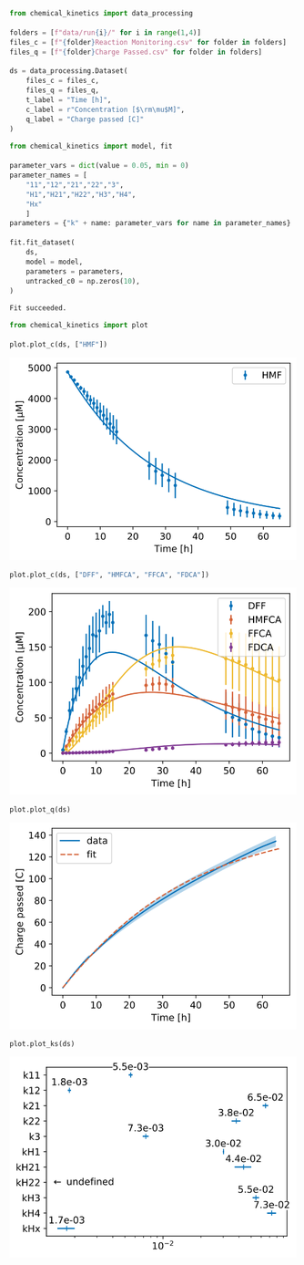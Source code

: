 ```python
from chemical_kinetics import data_processing

folders = [f"data/run{i}/" for i in range(1,4)]
files_c = [f"{folder}Reaction Monitoring.csv" for folder in folders]
files_q = [f"{folder}Charge Passed.csv" for folder in folders]

ds = data_processing.Dataset(
    files_c = files_c,
    files_q = files_q,
    t_label = "Time [h]",
    c_label = r"Concentration [$\rm\mu$M]",
    q_label = "Charge passed [C]"
)
```


```python
from chemical_kinetics import model, fit

parameter_vars = dict(value = 0.05, min = 0)
parameter_names = [
    "11","12","21","22","3",
    "H1","H21","H22","H3","H4",
    "Hx"
    ]
parameters = {"k" + name: parameter_vars for name in parameter_names}

fit.fit_dataset(
    ds,
    model = model,
    parameters = parameters,
    untracked_c0 = np.zeros(10),
)
```

    Fit succeeded.



```python
from chemical_kinetics import plot

plot.plot_c(ds, ["HMF"])
```


![svg](HMF%20oxidation%20WO3_files/HMF%20oxidation%20WO3_2_0.svg)



```python
plot.plot_c(ds, ["DFF", "HMFCA", "FFCA", "FDCA"])
```


![svg](HMF%20oxidation%20WO3_files/HMF%20oxidation%20WO3_3_0.svg)



```python
plot.plot_q(ds)
```


![svg](HMF%20oxidation%20WO3_files/HMF%20oxidation%20WO3_4_0.svg)



```python
plot.plot_ks(ds)
```


![svg](HMF%20oxidation%20WO3_files/HMF%20oxidation%20WO3_5_0.svg)

